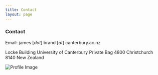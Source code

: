 ```yaml
---
title: Contact
layout: page
---
```


### Contact

Email: james [_dot_] brand [_at_] canterbury.ac.nz

Locke Building
University of Canterbury
Private Bag 4800
Christchurch 8140
New Zealand

![Profile Image](https://jamesbrandscience.github.io/assets/arrival_bouba_kiki.JPG)
